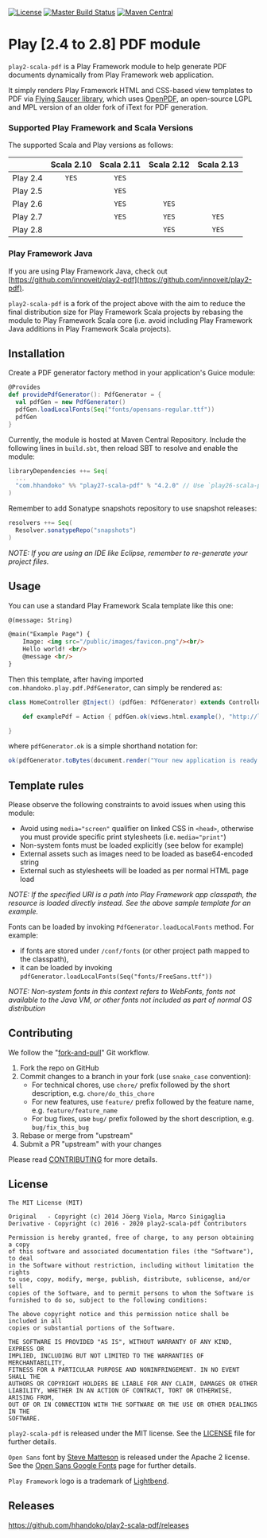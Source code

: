 [![License](https://img.shields.io/badge/license-MIT-brightgreen.svg)](LICENSE)
[![Master Build Status](https://travis-ci.org/hhandoko/play2-scala-pdf.svg?branch=master)](https://travis-ci.org/hhandoko/play2-scala-pdf)
[![Maven Central](https://maven-badges.herokuapp.com/maven-central/com.hhandoko/play27-scala-pdf_2.13/badge.svg)](https://maven-badges.herokuapp.com/maven-central/com.hhandoko/play27-scala-pdf_2.13)

# Play [2.4 to 2.8] PDF module

`play2-scala-pdf` is a Play Framework module to help generate PDF documents dynamically from Play Framework web application.

It simply renders Play Framework HTML and CSS-based view templates to PDF via [Flying Saucer library], which uses [OpenPDF], an open-source LGPL and MPL version of an older fork of iText for PDF generation.

### Supported Play Framework and Scala Versions

The supported Scala and Play versions as follows:

|           | Scala 2.10 | Scala 2.11 | Scala 2.12 | Scala 2.13 |
| --------- |:----------:|:----------:|:----------:|:----------:|
| Play 2.4  | `YES`      | `YES`      |            |            |
| Play 2.5  |            | `YES`      |            |            |
| Play 2.6  |            | `YES`      | `YES`      |            |
| Play 2.7  |            | `YES`      | `YES`      | `YES`      |
| Play 2.8  |            |            | `YES`      | `YES`      |

### Play Framework Java

If you are using Play Framework Java, check out [https://github.com/innoveit/play2-pdf](https://github.com/innoveit/play2-pdf).

`play2-scala-pdf` is a fork of the project above with the aim to reduce the final distribution size for Play Framework Scala projects by rebasing the module to Play Framework Scala core (i.e. avoid including Play Framework Java additions in Play Framework Scala projects).

## Installation

Create a PDF generator factory method in your application's Guice module:
``` scala
@Provides
def providePdfGenerator(): PdfGenerator = {
  val pdfGen = new PdfGenerator()
  pdfGen.loadLocalFonts(Seq("fonts/opensans-regular.ttf"))
  pdfGen
}
```

Currently, the module is hosted at Maven Central Repository. Include the following lines in ```build.sbt```, then reload SBT to resolve and enable the module:
``` scala
libraryDependencies ++= Seq(
  ...
  "com.hhandoko" %% "play27-scala-pdf" % "4.2.0" // Use `play26-scala-pdf` for Play 2.6.x apps, etc.
)
```

Remember to add Sonatype snapshots repository to use snapshot releases:
``` scala
resolvers ++= Seq(
  Resolver.sonatypeRepo("snapshots")
)
```

*NOTE: If you are using an IDE like Eclipse, remember to re-generate your project files.*

## Usage

You can use a standard Play Framework Scala template like this one:
``` html
@(message: String)

@main("Example Page") {
    Image: <img src="/public/images/favicon.png"/><br/>
    Hello world! <br/>
    @message <br/>
}
```

Then this template, after having imported ```com.hhandoko.play.pdf.PdfGenerator```, can simply be rendered as:
``` scala
class HomeController @Inject() (pdfGen: PdfGenerator) extends Controller {

    def examplePdf = Action { pdfGen.ok(views.html.example(), "http://localhost:9000") }

}
```

where ```pdfGenerator.ok``` is a simple shorthand notation for:
``` scala
ok(pdfGenerator.toBytes(document.render("Your new application is ready."), "http://localhost:9000")).as("application/pdf")
```

## Template rules

Please observe the following constraints to avoid issues when using this module:

  - Avoid using `media="screen"` qualifier on linked CSS in `<head>`, otherwise you must provide specific print stylesheets (i.e. `media="print"`)
  - Non-system fonts must be loaded explicitly (see below for example)
  - External assets such as images need to be loaded as base64-encoded string
  - External such as stylesheets will be loaded as per normal HTML page load

*NOTE: If the specified URI is a path into Play Framework app classpath, the resource is loaded directly instead. See the above sample template for an example.*

Fonts can be loaded by invoking `PdfGenerator.loadLocalFonts` method. For example:

  - if fonts are stored under `/conf/fonts` (or other project path mapped to the classpath),
  - it can be loaded by invoking `pdfGenerator.loadLocalFonts(Seq("fonts/FreeSans.ttf"))`

*NOTE: Non-system fonts in this context refers to WebFonts, fonts not available to the Java VM, or other fonts not included as part of normal OS distribution*

## Contributing

We follow the "[fork-and-pull]" Git workflow.

  1. Fork the repo on GitHub
  1. Commit changes to a branch in your fork (use `snake_case` convention):
     - For technical chores, use `chore/` prefix followed by the short description, e.g. `chore/do_this_chore`
     - For new features, use `feature/` prefix followed by the feature name, e.g. `feature/feature_name`
     - For bug fixes, use `bug/` prefix followed by the short description, e.g. `bug/fix_this_bug`
  1. Rebase or merge from "upstream"
  1. Submit a PR "upstream" with your changes

Please read [CONTRIBUTING] for more details.

## License

```
The MIT License (MIT)

Original   - Copyright (c) 2014 Jöerg Viola, Marco Sinigaglia
Derivative - Copyright (c) 2016 - 2020 play2-scala-pdf Contributors

Permission is hereby granted, free of charge, to any person obtaining a copy
of this software and associated documentation files (the "Software"), to deal
in the Software without restriction, including without limitation the rights
to use, copy, modify, merge, publish, distribute, sublicense, and/or sell
copies of the Software, and to permit persons to whom the Software is
furnished to do so, subject to the following conditions:

The above copyright notice and this permission notice shall be included in all
copies or substantial portions of the Software.

THE SOFTWARE IS PROVIDED "AS IS", WITHOUT WARRANTY OF ANY KIND, EXPRESS OR
IMPLIED, INCLUDING BUT NOT LIMITED TO THE WARRANTIES OF MERCHANTABILITY,
FITNESS FOR A PARTICULAR PURPOSE AND NONINFRINGEMENT. IN NO EVENT SHALL THE
AUTHORS OR COPYRIGHT HOLDERS BE LIABLE FOR ANY CLAIM, DAMAGES OR OTHER
LIABILITY, WHETHER IN AN ACTION OF CONTRACT, TORT OR OTHERWISE, ARISING FROM,
OUT OF OR IN CONNECTION WITH THE SOFTWARE OR THE USE OR OTHER DEALINGS IN THE
SOFTWARE.
```

`play2-scala-pdf` is released under the MIT license. See the [LICENSE] file for further details.

`Open Sans` font by [Steve Matteson] is released under the Apache 2 license. See the [Open Sans Google Fonts] page for further details.

`Play Framework` logo is a trademark of [Lightbend].

## Releases

https://github.com/hhandoko/play2-scala-pdf/releases

[CONTRIBUTING]: CONTRIBUTING.md
[Flying Saucer library]: https://github.com/flyingsaucerproject/flyingsaucer
[fork-and-pull]: https://help.github.com/articles/using-pull-requests
[LICENSE]: LICENSE
[Lightbend]: https://www.lightbend.com/company
[OpenPDF]: https://github.com/LibrePDF/OpenPDF
[Open Sans Google Fonts]: https://fonts.google.com/specimen/Open+Sans
[Steve Matteson]: https://twitter.com/@SteveMatteson1
